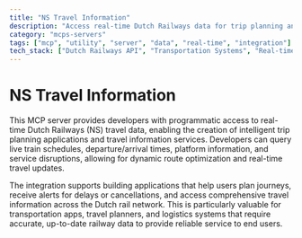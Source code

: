 ```yaml
---
title: "NS Travel Information"
description: "Access real-time Dutch Railways data for trip planning and travel information."
category: "mcps-servers"
tags: ["mcp", "utility", "server", "data", "real-time", "integration"]
tech_stack: ["Dutch Railways API", "Transportation Systems", "Real-time Data", "Trip Planning", "Public Transit"]
---
```


# NS Travel Information

This MCP server provides developers with programmatic access to real-time Dutch Railways (NS) travel data, enabling the creation of intelligent trip planning applications and travel information services. Developers can query live train schedules, departure/arrival times, platform information, and service disruptions, allowing for dynamic route optimization and real-time travel updates.

The integration supports building applications that help users plan journeys, receive alerts for delays or cancellations, and access comprehensive travel information across the Dutch rail network. This is particularly valuable for transportation apps, travel planners, and logistics systems that require accurate, up-to-date railway data to provide reliable service to end users.
